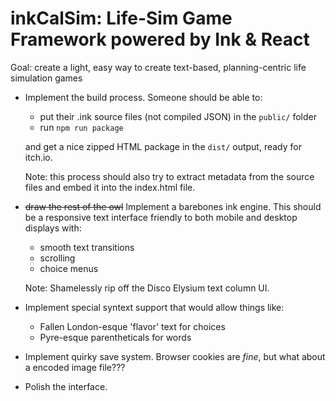 # inkCalSim: Life-Sim Game Framework powered by Ink & React

Goal: create a light, easy way to create text-based, planning-centric life simulation games

- Implement the build process. Someone should be able to:
    - put their .ink source files (not compiled JSON) in the `public/` folder
    - run `npm run package`

  and get a nice zipped HTML package in the `dist/` output, ready for itch.io. 
  
  Note: this process should also try to extract metadata from the source files and embed it into the index.html file.

- ~~draw the rest of the owl~~ Implement a barebones ink engine. This should be a responsive text interface friendly to both mobile and desktop displays with:
    - smooth text transitions
    - scrolling
    - choice menus

  Note: Shamelessly rip off the Disco Elysium text column UI.

- Implement special syntext support that would allow things like:
    - Fallen London-esque 'flavor' text for choices
    - Pyre-esque parentheticals for words

- Implement quirky save system. Browser cookies are _fine_, but what about a encoded image file???

- Polish the interface.
